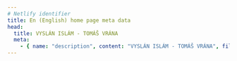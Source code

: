 ```yaml
---
# Netlify identifier
title: En (English) home page meta data
head:
  title: VYSLÁN ISLÁM - TOMÁŠ VRÁNA
  meta:
    - { name: "description", content: "VYSLÁN ISLÁM - TOMÁŠ VRÁNA", file: "" }
---
```

